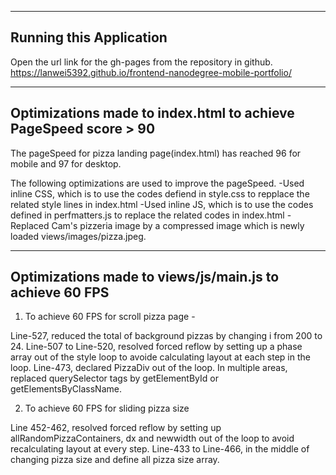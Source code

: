------------------------
Running this Application
------------------------

Open the url link for the gh-pages from the repository in github. https://lanwei5392.github.io/frontend-nanodegree-mobile-portfolio/

-----------------------------------------------------------------
Optimizations made to index.html to achieve PageSpeed score > 90
-----------------------------------------------------------------

The pageSpeed for pizza landing page(index.html) has reached 96 for mobile and 97 for desktop. 

The following optimizations are used to improve the pageSpeed.
-Used inline CSS, which is to use the codes defiend in style.css to repplace the related style lines in index.html
-Used inline JS, which is to use the codes defined in perfmatters.js to replace the related codes in index.html
-Replaced Cam's pizzeria image by a compressed image which is newly loaded views/images/pizza.jpeg. 

 --------------------------------------------------------
 Optimizations made to views/js/main.js to achieve 60 FPS
 --------------------------------------------------------

1. To achieve 60 FPS for scroll pizza page - 

Line-527, reduced the total of background pizzas by changing i from 200 to 24. 
Line-507 to Line-520, resolved forced reflow by setting up a phase array out of the style loop to avoide calculating layout at each step in the loop. 
Line-473, declared PizzaDiv out of the loop.
In multiple areas, replaced querySelector tags by getElementById or getElementsByClassName.

2. To achieve 60 FPS for sliding pizza size

Line 452-462, resolved forced reflow by setting up allRandomPizzaContainers, dx and newwidth out of the loop to avoid recalculating layout at every step.
Line-433 to Line-466, in the middle of changing pizza size and define all pizza size array.
